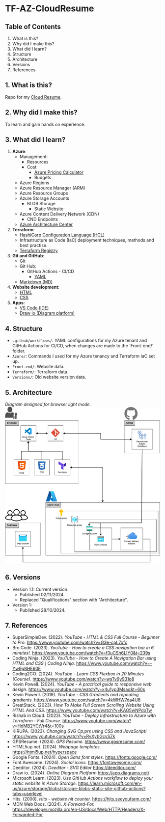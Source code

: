 # **TF-AZ-CloudResume**

## **Table of Contents**
  1. What is this?
  2. Why did I make this?
  3. What did I learn?
  4. Structure
  5. Architecture
  6. Versions
  7. References


## **1. What is this?**
Repo for my [Cloud Resume](https://tf-az-cdn-obedresume.azureedge.net/).


## **2. Why did I make this?**
To learn and gain hands on experience.


## **3. What did I learn?**
  1. **Azure**:
      - Management:
          - Resources
          - Cost
              - [Azure Pricing Calculator](https://azure.microsoft.com/en-us/pricing/calculator/)
              - Budgets
      - Azure Regions
      - Azure Resource Manager (ARM)
      - Azure Resource Groups
      - Azure Storage Accounts
          - BLOB Storage
              - Static Website
      - Azure Content Delivery Network (CDN)
          - CND Endpoints
      - [Azure Architecture Center](https://learn.microsoft.com/en-us/azure/architecture/)
  2. **Terraform**:
      - [HashiCorp Configuration Language (HCL)](https://github.com/Obed213/TF-AZ-CloudResume-FrontEnd/blob/main/Terraform/main.tf)
      - Infrastructure as Code (IaC) deployment techniques, methods and best practise.
      - [Terraform Registry](https://registry.terraform.io/)
  3. **Git and GitHub**:
      - Git
      - Git Hub:
          - GitHub Actions - CI/CD
            - [YAML](https://github.com/Obed213/TF-AZ-CloudResume-FrontEnd/blob/main/.github/workflows/frontend.main.yml)
      - [Markdown (MD)](https://github.com/Obed213/TF-AZ-CloudResume-FrontEnd/blob/main/README.md?plain=1)
  4. **Website development**:
      - [HTML](https://github.com/Obed213/TF-AZ-CloudResume-FrontEnd/blob/main/Front-end/index.html)
      - [CSS](https://github.com/Obed213/TF-AZ-CloudResume-FrontEnd/blob/main/Front-end/styles/main.css)
  5. **Apps**:
      - [VS Code (IDE)](https://code.visualstudio.com/Download)
      - [Draw io (Diagram platform)](https://app.diagrams.net/)
    

## **4. Structure**
  - `.github/workflows/`: YAML configurations for my Azure tenant and GitHub Actions for CI/CD, when changes are made to the 'Front-end/' folder.
  - `Azure/`: Commands I used for my Azure tenancy and Terraform IaC set up.
  - `Front-end/`: Website data.
  - `Terraform/`: Terraform data.
  - `Versions/`: Old website version data.


## **5. Architecture**
*Diagram designed for browser light mode.*
![architecture](/Front-end/images/architecture-light-mode.drawio.png)


## **6. Versions**
  - Version 1.1: Current version:
    - Published 02/11/2024.
    - Replaced "Qualifications" section with "Architecture".
  - Version 1:
    - Published 28/10/2024.


## **7. References**
  - SuperSimpleDev. (2022). *YouTube - HTML & CSS Full Course - Beginner to Pro.* https://www.youtube.com/watch?v=G3e-cpL7ofc
  - Bro Code. (2023). *YouTube - How to create a CSS navigation bar in 6 minutes!.* https://www.youtube.com/watch?v=f3uCSh6LIY0&t=239s
  - Coding Ninja. (2023). *YouTube - How to Create A Navigation Bar using HTML and CSS | Coding Ninja.* https://www.youtube.com/watch?v=-Yw9gBHE60E
  - Coding2GO. (2024). *YouTube - Learn CSS Flexbox in 20 Minutes (Course).* https://www.youtube.com/watch?v=wsTv9y931o8
  - Kevin Powell. (2024). *YouTube - A practical guide to responsive web design.* https://www.youtube.com/watch?v=x4u1yp3Msao&t=60s
  - Kevin Powerll. (2019). *YouTube - CSS Gradients and repeating gradients.*  https://www.youtube.com/watch?v=4kWHW7da4U8
  - GreatStack. (2023). *How To Make Full Screen Scrolling Website Using HTML And CSS.* https://www.youtube.com/watch?v=KAG5wNPdoTw
  - Rishab in Cloud. (2023). *YouTube - Deploy Infrastructure to Azure with Terraform - Full Course.* https://www.youtube.com/watch?v=HdMB2YCtVr4&t=100s
  - KIRUPA. (2023). *Changing SVG Cp;prs using CSS and JavaScript!* https://www.youtube.com/watch?v=RvXybGcySZk
  - GPSResume. (2024). *GPS Resume.* https://www.gpsresume.com/
  - HTML5up.net. (2024). *Webpage templates.*  https://html5up.net/hyperspace
  - Google Fonts. (2024). *Open Sans font styles.* https://fonts.google.com/
  - Font Awesome. (2024). *Social icons.* https://fontawesome.com/
  - Deeditor. (2024). *Deeditor - SVG Editor* https://deeditor.com/
  - Draw io. (2024). *Online Diagram Platform* https://app.diagrams.net/
  - Microsoft Learn. (2023). *Use GitHub Actions workflow to deploy your static website in Azure Storage.* https://learn.microsoft.com/en-us/azure/storage/blobs/storage-blobs-static-site-github-actions?tabs=userlevel
  - Hits. (2000). *Hits - website hit counter.* https://hits.seeyoufarm.com/
  - MDN Web Docs. (2024). *X-Forward-For.* https://developer.mozilla.org/en-US/docs/Web/HTTP/Headers/X-Forwarded-For





